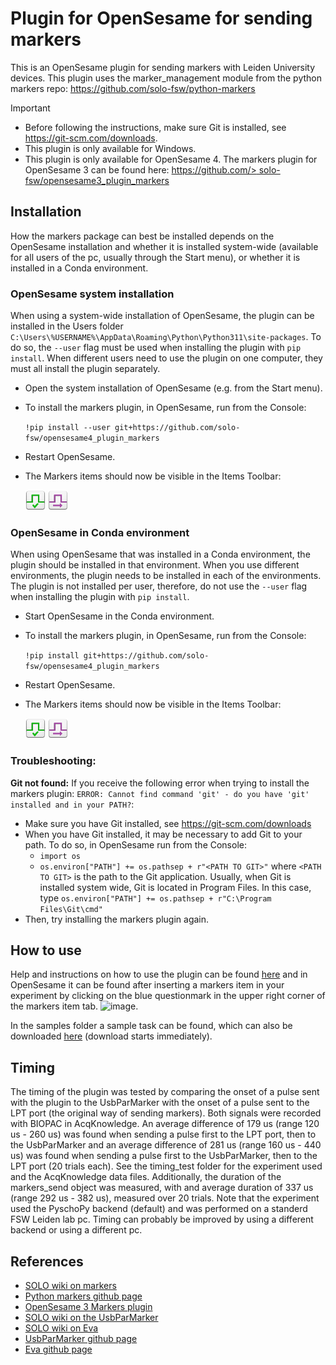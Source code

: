 # Plugin for OpenSesame for sending markers
This is an OpenSesame plugin for sending markers with Leiden University devices. This plugin uses the marker_management module from the python markers repo: https://github.com/solo-fsw/python-markers

> [!IMPORTANT]
> - Before following the instructions, make sure Git is installed, see https://git-scm.com/downloads.
> - This plugin is only available for Windows. 
> - This plugin is only available for OpenSesame 4. The markers plugin for OpenSesame 3 can be found here: [https://github.com/>  solo-fsw/opensesame3_plugin_markers](https://github.com/solo-fsw/opensesame3_plugin_markers)

## Installation
How the markers package can best be installed depends on the OpenSesame installation and whether it is installed system-wide (available for all users of the pc, usually through the Start menu), or whether it is installed in a Conda environment.

### OpenSesame system installation
When using a system-wide installation of OpenSesame, the plugin can be installed in the Users folder `C:\Users\%USERNAME%\AppData\Roaming\Python\Python311\site-packages`. To do so, the `--user` flag must be used when installing the plugin with `pip install`.  When different users need to use the plugin on one computer, they must all install the plugin separately.

- Open the system installation of OpenSesame (e.g. from the Start menu). 

- To install the markers plugin, in OpenSesame, run from the Console:

    `!pip install --user git+https://github.com/solo-fsw/opensesame4_plugin_markers`

- Restart OpenSesame. 

- The Markers items should now be visible in the Items Toolbar:

    ![markers_init](/opensesame_plugins/markers_os4/markers_os4_init/markers_os4_init_large.png)
    ![markers_send](/opensesame_plugins/markers_os4/markers_os4_send/markers_os4_send_large.png)

### OpenSesame in Conda environment
When using OpenSesame that was installed in a Conda environment, the plugin should be installed in that environment. When you use different environments, the plugin needs to be installed in each of the environments. The plugin is not installed per user, therefore, do not use the `--user` flag when installing the plugin with `pip install`.

- Start OpenSesame in the Conda environment.

- To install the markers plugin, in OpenSesame, run from the Console:

     `!pip install git+https://github.com/solo-fsw/opensesame4_plugin_markers`

- Restart OpenSesame. 

- The Markers items should now be visible in the Items Toolbar:

    ![markers_init](/opensesame_plugins/markers_os4/markers_os4_init/markers_os4_init_large.png)
    ![markers_send](/opensesame_plugins/markers_os4/markers_os4_send/markers_os4_send_large.png)

### Troubleshooting:
**Git not found:** If you receive the following error when trying to install the markers plugin: `ERROR: Cannot find command 'git' - do you have 'git' installed and in your PATH?`:
- Make sure you have Git installed, see https://git-scm.com/downloads
- When you have Git installed, it may be necessary to add Git to your path. To do so, in OpenSesame run from the Console:
    - `import os`
    - `os.environ["PATH"] += os.pathsep + r"<PATH TO GIT>"` where `<PATH TO GIT>` is the path to the Git application. Usually, when Git is installed system wide, Git is located in Program Files. In this case, type `os.environ["PATH"] += os.pathsep + r"C:\Program Files\Git\cmd"`
- Then, try installing the markers plugin again.

## How to use
Help and instructions on how to use the plugin can be found [here](/opensesame_plugins/markers_os4/markers_os4_init/markers_os4_init.md) and in OpenSesame it can be found after inserting a markers item in your experiment by clicking on the blue questionmark in the upper right corner of the markers item tab. ![image](https://user-images.githubusercontent.com/56065641/217841460-634aee68-7b98-4154-8275-ac75337788e7.png).

In the samples folder a sample task can be found, which can also be downloaded [here](https://download-directory.github.io/?url=https%3A%2F%2Fgithub.com%2Fsolo-fsw%2Fopensesame4_plugin_markers%2Ftree%2Fmain%2Fsamples) (download starts immediately).

## Timing
The timing of the plugin was tested by comparing the onset of a pulse sent with the plugin to the UsbParMarker with the onset of a pulse sent to the LPT port (the original way of sending markers). Both signals were recorded with BIOPAC in AcqKnowledge. An average difference of 179 us (range 120 us - 260 us) was found when sending a pulse first to the LPT port, then to the UsbParMarker and an average difference of 281 us (range 160 us - 440 us) was found when sending a pulse first to the UsbParMarker, then to the LPT port (20 trials each). See the timing_test folder for the experiment used and the AcqKnowledge data files. Additionally, the duration of the markers_send object was measured, with and average duration of 337 us (range 292 us - 382 us), measured over 20 trials. Note that the experiment used the PyschoPy backend (default) and was performed on a standerd FSW Leiden lab pc. Timing can probably be improved by using a different backend or using a different pc.

## References
- [SOLO wiki on markers](https://researchwiki.solo.universiteitleiden.nl/xwiki/wiki/researchwiki.solo.universiteitleiden.nl/view/Hardware/Markers%20and%20Events/)
- [Python markers github page](https://github.com/solo-fsw/python-markers)
- [OpenSesame 3 Markers plugin](https://github.com/solo-fsw/opensesame3_plugin_markers)
- [SOLO wiki on the UsbParMarker](https://researchwiki.solo.universiteitleiden.nl/xwiki/wiki/researchwiki.solo.universiteitleiden.nl/view/Hardware/Markers%20and%20Events/UsbParMarker/)
- [SOLO wiki on Eva](https://researchwiki.solo.universiteitleiden.nl/xwiki/wiki/researchwiki.solo.universiteitleiden.nl/view/Hardware/Markers%20and%20Events/EVA/)
- [UsbParMarker github page](https://github.com/solo-fsw/UsbParMarker)
- [Eva github page](https://github.com/solo-fsw/Eva)


